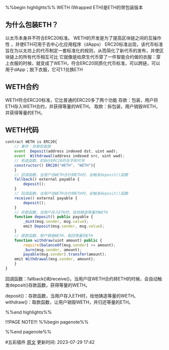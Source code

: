 %%begin highlights%%
WETH (Wrapped ETH)是ETH的带包装版本

## 为什么包装ETH？


以太币本身并不符合ERC20标准。
WETH的开发是为了提高区块链之间的互操作性 ，并使ETH可用于去中心化应用程序（dApps）
ERC20标准出现，该代币标准旨在为以太坊上的代币制定一套标准化的规则，从而简化了新代币的发布，并使区块链上的所有代币相互可比
它就像是给原生代币穿了一件智能合约做的衣服：穿上衣服的时候，就变成了WETH，符合ERC20同质化代币标准，可以跨链，可以用于dApp；脱下衣服，它可1:1兑换ETH

## WETH合约

WETH符合ERC20标准，它比普通的ERC20多了两个功能
存款：包装，用户将ETH存入WETH合约，并获得等量的WETH。
取款：拆包装，用户销毁WETH，并获得等量的ETH。

## WETH代码
```js
contract WETH is ERC20{
    // 事件：存款和取款
    event  Deposit(address indexed dst, uint wad);
    event  Withdrawal(address indexed src, uint wad);
    // 构造函数，初始化ERC20的名字和代号
    constructor() ERC20("WETH", "WETH"){
    }
    // 回调函数，当用户往WETH合约转ETH时，会触发deposit()函数
    fallback() external payable {
        deposit();
    }
    // 回调函数，当用户往WETH合约转ETH时，会触发deposit()函数
    receive() external payable {
        deposit();
    }
    // 存款函数，当用户存入ETH时，给他铸造等量的WETH
    function deposit() public payable {
        _mint(msg.sender, msg.value);
	    emit Deposit(msg.sender, msg.value);
    }
    // 提款函数，用户销毁WETH，取回等量的ETH
    function withdraw(uint amount) public {
        require(balanceOf(msg.sender) >= amount);
        _burn(msg.sender, amount);
        payable(msg.sender).transfer(amount);
    emit Withdrawal(msg.sender, amount);
    }
}
```

回调函数：fallback()和receive()，当用户往WETH合约转ETH的时候，会自动触发deposit()存款函数，获得等量的WETH。

deposit()：存款函数，当用户存入ETH时，给他铸造等量的WETH。
withdraw()：取款函数，让用户销毁WETH，并归还等量的ETH。

%%end highlights%%

!!!PAGE NOTE!!!
%%begin pagenote%%

%%end pagenote%%

 #五彩插件 [原文](https://www.wtf.academy/solidity-application/WETH/)
更新时间: 2023-07-29 17:42